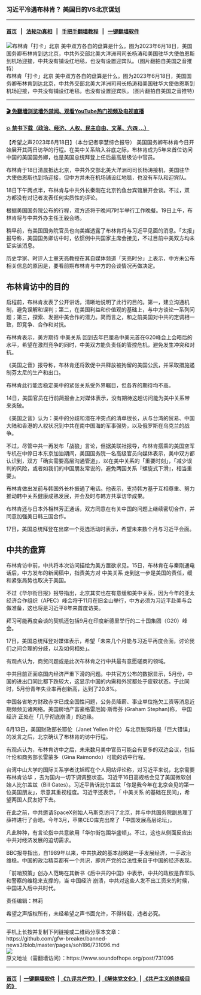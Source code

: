 ### 习近平冷遇布林肯？ 美国目的VS北京谋划
------------------------

#### [首页](https://github.com/gfw-breaker/banned-news3/blob/master/README.md) &nbsp;&nbsp;|&nbsp;&nbsp; [法轮功真相](https://github.com/begood0513/basic/blob/master/README.md)  &nbsp;&nbsp;|&nbsp;&nbsp; [手把手翻墙教程](https://github.com/gfw-breaker/guides/wiki)  &nbsp;&nbsp;|&nbsp;&nbsp; [一键翻墙软件](https://github.com/gfw-breaker/nogfw/blob/master/README.md)  



<div><img alt="布林肯「打卡」北京 美中双方各自的盘算是什么。图为2023年6月18日，美国国务卿布林肯到达北京，中共外交部北美大洋洲司司长杨涛和美国驻华大使伯恩斯到机场迎接，中共没有铺设红地毯，也没有设置迎宾队。（图片翻拍自美国之音推特）" src="https://img.soundofhope.org/2023-06/1-1687090779348.jpg"/>
<br/><figcaption class="caption">
 布林肯「打卡」北京 美中双方各自的盘算是什么。图为2023年6月18日，美国国务卿布林肯到达北京，中共外交部北美大洋洲司司长杨涛和美国驻华大使伯恩斯到机场迎接，中共没有铺设红地毯，也没有设置迎宾队。（图片翻拍自美国之音推特）
</figcaption></div><hr/>

#### [ 🎬  免翻墙浏览墙外禁闻、观看YouTube热门视频及电视直播](https://github.com/gfw-breaker/HelloWorld)

#### [ 💥  禁书下载（政治、经济、人权、民主自由、文革、六四 ...）](https://github.com/gfw-breaker/books/blob/master/README.md)

<div><div class="Content__Wrapper sc-1bvya0-0 elmmKw article_body" data-checkusr="" itemprop="articleBody">
 <div id="post_place_1">
 </div>
 <p class="meta-top">
  <span class="meta">
   【希望之声2023年6月18日】（本台记者李慧综合报导）
  </span>
  美国国务卿布林肯今日开始展开其两日访华的行程。在美中关系陷入谷底之际，布林肯成为5年来首位访问中国的美国国务卿，也是美国总统拜登上任后最高层级访中官员。
 </p>
 <p>
  布林肯于18日清晨抵达北京，中共外交部北美大洋洲司司长杨涛接机，美国驻华大使伯恩斯也到场迎接，但中方并未在机场铺设红地毯，也没有车队和迎宾队。
 </p>
 <p>
  18日下午两点半，布林肯与中共外长秦刚在北京钓鱼台宾馆展开会谈。不过，双方都没有对记者发表任何实质性的评论。
 </p>
 <p>
  根据美国国务院公布的行程，双方还将于晚间7时半举行工作晚餐。19日上午，布林肯将与中共外办主任王毅会晤。
 </p>
 <p>
  稍早前，有美国国务院官员也向美媒透露了布林肯将与习近平见面的消息。「太报」报导称，美国国务卿访中时，依惯例中共国家主席会接见，不过目前中美双方均未证实该消息。
 </p>
 <p>
  历史学家、时评人士章天亮教授在其自媒体频道「天亮时分」上表示，中方未公布相关信息的原因是，要看前期布林肯与中方的会谈情况再做决定。
 </p>
 <h2>
  <strong>
   布林肯访中的目的
  </strong>
 </h2>
 <p>
  启程前，布林肯发表了公开讲话，清晰地说明了此行的目的。第一，建立沟通机制，避免误解和误判；第二，在美国利益和价值观的基础上，与中方谈论一系列问题；第三，探索、发掘中美合作的潜力。简而言之，和之前美国对中共的定调相一致，即竞争、合作和对抗。
 </p>
 <p>
  布林肯表示，美方期待
  <ok href="/term/7514">
   中美关系
  </ok>
  回到去年巴厘岛中美元首在G20峰会上会晤后的水平，希望在激烈竞争的同时，中美双方能负责任的管控危机，避免发生冲突和对抗。
 </p>
 <p>
  《美国之音》报导称，布林肯还将敦促中共释放被拘留的美国公民，并采取措施遏制芬太尼的生产和出口。
 </p>
 <p>
  布林肯此行能否稳定美中的紧张关系受外界瞩目，但各界的期待均不高。
 </p>
 <p>
  14日，美国官员在行前简报会上对媒体表示，没有期待这趟访问能为美中关系带来突破。
 </p>
 <p>
  《美国之音》认为：美中的分歧和潜在冲突点的清单很长，从与台湾的贸易、中国大陆和香港的人权状况到中共在南中国海的军事强势，以及俄罗斯在乌克兰的战争。
 </p>
 <p>
  不过，尽管中共一再发布「战狼」言论，但据美联社报导，布林肯搭乘的美国空军专机在中停日本东京加油期间，美国国务院一名高级官员向媒体表示，美中双方都认识到，双方「确实需要高层沟通管道」，以在美中关系的「重要时刻」，「减少误判的风险，或者如我们的中国朋友常说的，避免两国关系『螺旋式下滑』，相当重要」。
 </p>
 <p>
  布林肯做出发前与韩国外长朴振通了电话。他表示，支持韩方基于互相尊重、努力推动韩中关系健康成熟发展，并会及时与韩方共享访华成果。
 </p>
 <p>
  布林肯还与日本外相林芳正通话，双方同意在有关中国的问题上继续密切合作，并同意加强美日韩三国合作。
 </p>
 <p>
  17日，美国总统拜登在出席一个竞选活动时表示，希望未来数个月与习近平会面。
 </p>
 <h2>
  <strong>
   中共的盘算
  </strong>
 </h2>
 <p>
  布林肯访中前，中共将本次访问描绘为美方亟欲求见。15日，布林肯在与秦刚通电话后，中方发布的新闻稿中，指责美方对
  <ok href="/term/7514">
   中美关系
  </ok>
  走到这一步是美国的责任，缓和紧张局势也取决于美国。
 </p>
 <p>
  不过《华尔街日报》报导指出，北京其实也在有意缓和美中关系，因为今年的亚太经济合作组织（APEC）峰会将于11月在旧金山举行，中方必须为习近平赴美与会做准备，这也将是习近平8年来首度访美。
 </p>
 <p>
  拜习可能再度会谈的契机还包括9月在印度新德里举行的二十国集团（G20）峰会。
 </p>
 <p>
  17日，美国总统拜登对媒体表示，希望「未来几个月能与习近平再度会面，讨论我们之间合理的分歧，以及如何相处」。
 </p>
 <p>
  有观点认为，商贸问题或是此次布林肯之行中共最有意愿磋商的领域。
 </p>
 <p>
  中共目前正面临国内经济严重下滑的问题。中共官方公布的数据显示，5月份，中国的进出口同比都下跌较大，这显示中国的内需和外贸都处于疲软状态。于此同时，5月份青年失业率再创新高，达到了20.8%。
 </p>
 <p>
  中国各省地方财政赤字已成全国性问题，公务员降薪、事业单位拖欠工资等消息近期频频见诸网络。美国房地产富豪格雷厄姆·斯蒂芬 (Graham Stephan)称，
  <ok href="/term/2423">
   中国经济
  </ok>
  正处在「几乎彻底崩溃」的边缘。
 </p>
 <p>
  6月13日，美国财政部长耶伦（Janet Yellen 叶伦）与北京脱钩将是「巨大错误」的发言之后，北京确认了布林肯的访中行程。
 </p>
 <p>
  有观点认为，布林肯访中之后，未来数月美中官员可能会有更多的双边会议，包括叶伦和商务部长雷蒙多（Gina Raimondo）可能的访中行程。
 </p>
 <p>
  台湾中山大学的国际关系学者沈旭晖在个人网站评论称，对习近平来说，北京需要
  <ok href="/term/829332">
   布林肯访华
  </ok>
  ，去为国内一切下调调整状态。习近平16日高规格会见了美国微软创始人比尔盖兹（Bill Gates）。习近平告诉比尔盖兹「你是我今年在北京会见的第一位美国朋友」，示意其重视程度。习近平还表示，「
  <ok href="/term/7514">
   中美关系
  </ok>
  的基础在民间」，希望两国人民友好下去。
 </p>
 <p>
  在此之前，中共邀请SpaceX创始人马斯克访问了北京，并与中共国务院副总理丁薛祥进行了会晤。今年3月，苹果CEO库克出席了「中国发展高层论坛」。
 </p>
 <p>
  凡此种种，有言论指中共意欲用「华尔街包围华盛顿」。不过，这也从侧面反应出中共对经济发展的迫切需求。
 </p>
 <p>
  BBC报导指出，自1989年以来，中共执政的基本战略是一手发展经济，一手政治维稳。中国的政治精英都有一个共识，即共产党的合法性来自于中国的经济表现。
 </p>
 <p>
  「前哨预策」创办人范畴在其新书《后中共的中国》中表示，中共的政权是靠军队和警察的维稳来支撑的，当
  <ok href="/term/2423">
   中国经济
  </ok>
  崩溃，中共对这些人发不出工资来的时候，中国进入后中共时代。
 </p>
 <p class="meta-btm">
  责任编辑：林莉
 </p>
 <p class="meta-btm">
  希望之声版权所有，未经希望之声书面允许，不得转载，违者必究。
 </p>
</div>
</div>
<hr/>
手机上长按并复制下列链接或二维码分享本文章：<br/>
https://github.com/gfw-breaker/banned-news3/blob/master/pages/soh186/731096.md <br/>
<a href='https://github.com/gfw-breaker/banned-news3/blob/master/pages/soh186/731096.md'><img src='https://github.com/gfw-breaker/banned-news3/blob/master/pages/soh186/731096.md.png'/></a> <br/>
原文地址（需翻墙访问）：https://www.soundofhope.org/post/731096


------------------------
#### [首页](https://github.com/gfw-breaker/banned-news3/blob/master/README.md) &nbsp;|&nbsp; [一键翻墙软件](https://github.com/gfw-breaker/nogfw/blob/master/README.md) &nbsp;| [《九评共产党》](https://github.com/gfw-breaker/9ping.md/blob/master/README.md#九评之一评共产党是什么) | [《解体党文化》](https://github.com/gfw-breaker/jtdwh.md/blob/master/README.md) | [《共产主义的终极目的》](https://github.com/gfw-breaker/gczydzjmd.md/blob/master/README.md)


<img src='http://gfw-breaker.win/banned-news3/pages/soh186/731096.md' width='0px' height='0px'/>